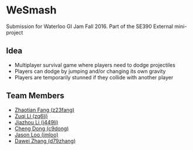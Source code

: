 # WeSmash
Submission for Waterloo GI Jam Fall 2016.
Part of the SE390 External mini-project

## Idea
- Multiplayer survival game where players need to dodge projectiles
- Players can dodge by jumping and/or changing its own gravity
- Players are temporarily stunned if they collide with another player

## Team Members
- [Zhaotian Fang (z23fang)](http://github.com/jasonf7)
- [Zuqi Li (zq6li)](http://github.com/Zuqini)
- [Jiazhou Li (j449li)](http://github.com/j449li)
- [Cheng Dong (c9dong)](http://github.com/c9dong)
- [Jason Loo (jmloo)](http://github.com/nosajool)
- [Dawei Zhang (d79zhang)](http://github.com/davidozhang)
